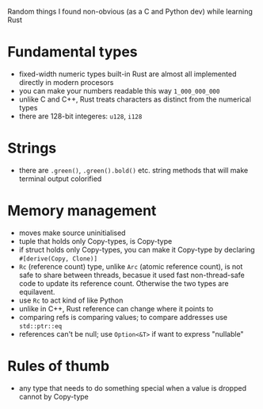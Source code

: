Random things I found non-obvious (as a C and Python dev) while learning Rust

# Fundamental types

* fixed-width numeric types built-in Rust are almost all implemented directly in modern procesors
* you can make your numbers readable this way `1_000_000_000`
* unlike C and C++, Rust treats characters as distinct from the numerical types
* there are 128-bit integeres: `u128`, `i128`

# Strings

* there are `.green()`, `.green().bold()` etc. string methods that will make terminal output colorified

# Memory management

* moves make source uninitialised
* tuple that holds only Copy-types, is Copy-type
* if struct holds only Copy-types, you can make it Copy-type by declaring `#[derive(Copy, Clone)]`
* `Rc` (reference count) type, unlike `Arc` (atomic reference count), is not safe to share between threads, becasue it used fast non-thread-safe code to update its reference count. Otherwise the two types are equilavent.
* use `Rc` to act kind of like Python
* unlike in C++, Rust reference can change where it points to
* comparing refs is comparing values; to compare addresses use `std::ptr::eq`
* references can't be null; use `Option<&T>` if want to express "nullable"

# Rules of thumb

* any type that needs to do something special when a value is dropped cannot by Copy-type
